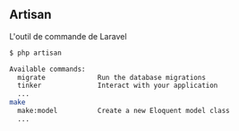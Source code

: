 ## Artisan

L'outil de commande de Laravel

```bash
$ php artisan

Available commands:
  migrate             Run the database migrations
  tinker              Interact with your application
  ...
make
  make:model          Create a new Eloquent model class
  ...
```
